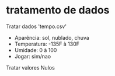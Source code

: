 # tratamento de dados

Tratar dados 'tempo.csv'
- Aparência: sol, nublado, chuva
- Temperatura: -135F à 130F
- Umidade: 0 à 100
- Jogar: sim/nao

Tratar valores Nulos